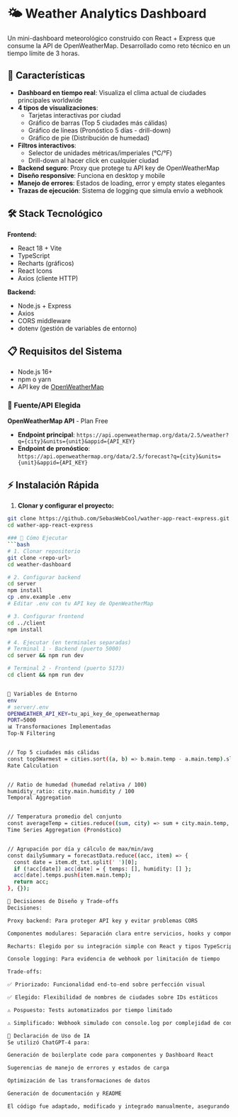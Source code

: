 # 🌤️ Weather Analytics Dashboard

Un mini-dashboard meteorológico construido con React + Express que consume la API de OpenWeatherMap. Desarrollado como reto técnico en un tiempo límite de 3 horas.

## 🚀 Características

- **Dashboard en tiempo real**: Visualiza el clima actual de ciudades principales worldwide
- **4 tipos de visualizaciones**: 
  - Tarjetas interactivas por ciudad
  - Gráfico de barras (Top 5 ciudades más cálidas)
  - Gráfico de líneas (Pronóstico 5 días - drill-down)
  - Gráfico de pie (Distribución de humedad)
- **Filtros interactivos**: 
  - Selector de unidades métricas/imperiales (°C/°F)
  - Drill-down al hacer click en cualquier ciudad
- **Backend seguro**: Proxy que protege tu API key de OpenWeatherMap
- **Diseño responsive**: Funciona en desktop y mobile
- **Manejo de errores**: Estados de loading, error y empty states elegantes
- **Trazas de ejecución**: Sistema de logging que simula envío a webhook

## 🛠️ Stack Tecnológico

**Frontend:**
- React 18 + Vite
- TypeScript
- Recharts (gráficos)
- React Icons
- Axios (cliente HTTP)

**Backend:**
- Node.js + Express
- Axios
- CORS middleware
- dotenv (gestión de variables de entorno)

## 📋 Requisitos del Sistema

- Node.js 16+ 
- npm o yarn
- API key de [OpenWeatherMap](https://openweathermap.org/api)

### 🔌 Fuente/API Elegida
**OpenWeatherMap API** - Plan Free
- **Endpoint principal**: `https://api.openweathermap.org/data/2.5/weather?q={city}&units={unit}&appid={API_KEY}`
- **Endpoint de pronóstico**: `https://api.openweathermap.org/data/2.5/forecast?q={city}&units={unit}&appid={API_KEY}`

## ⚡ Instalación Rápida

1. **Clonar y configurar el proyecto:**
```bash
git clone https://github.com/SebasWebCool/wather-app-react-express.git
cd wather-app-react-express

### 🚀 Cómo Ejecutar
```bash
# 1. Clonar repositorio
git clone <repo-url>
cd weather-dashboard

# 2. Configurar backend
cd server
npm install
cp .env.example .env
# Editar .env con tu API key de OpenWeatherMap

# 3. Configurar frontend
cd ../client
npm install

# 4. Ejecutar (en terminales separadas)
# Terminal 1 - Backend (puerto 5000)
cd server && npm run dev

# Terminal 2 - Frontend (puerto 5173)
cd client && npm run dev


🔑 Variables de Entorno
env
# server/.env
OPENWEATHER_API_KEY=tu_api_key_de_openweathermap
PORT=5000
📊 Transformaciones Implementadas
Top-N Filtering


// Top 5 ciudades más cálidas
const top5Warmest = cities.sort((a, b) => b.main.temp - a.main.temp).slice(0, 5);
Rate Calculation


// Ratio de humedad (humedad relativa / 100)
humidity_ratio: city.main.humidity / 100
Temporal Aggregation


// Temperatura promedio del conjunto
const averageTemp = cities.reduce((sum, city) => sum + city.main.temp, 0) / cities.length;
Time Series Aggregation (Pronóstico)


// Agrupación por día y cálculo de max/min/avg
const dailySummary = forecastData.reduce((acc, item) => {
  const date = item.dt_txt.split(' ')[0];
  if (!acc[date]) acc[date] = { temps: [], humidity: [] };
  acc[date].temps.push(item.main.temp);
  return acc;
}, {});

🎨 Decisiones de Diseño y Trade-offs
Decisiones:

Proxy backend: Para proteger API key y evitar problemas CORS

Componentes modulares: Separación clara entre servicios, hooks y componentes

Recharts: Elegido por su integración simple con React y tipos TypeScript

Console logging: Para evidencia de webhook por limitación de tiempo

Trade-offs:

✅ Priorizado: Funcionalidad end-to-end sobre perfección visual

✅ Elegido: Flexibilidad de nombres de ciudades sobre IDs estáticos

⚠️ Pospuesto: Tests automatizados por tiempo limitado

⚠️ Simplificado: Webhook simulado con console.log por complejidad de configuración

🤖 Declaración de Uso de IA
Se utilizó ChatGPT-4 para:

Generación de boilerplate code para componentes y Dashboard React

Sugerencias de manejo de errores y estados de carga

Optimización de las transformaciones de datos

Generación de documentación y README

El código fue adaptado, modificado y integrado manualmente, asegurando comprensión completa de la implementación.